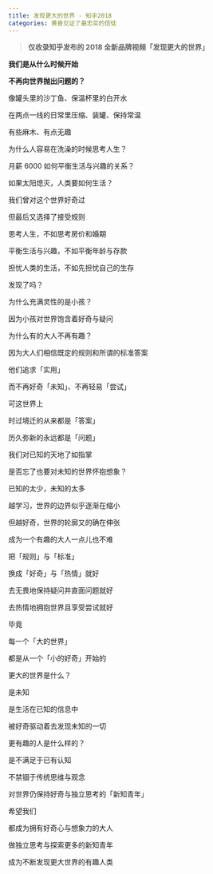 ```yaml
---
title: 发现更大的世界 - 知乎2018
categories: 黄昏见证了最忠实的信徒
---
```


>**仅收录知乎发布的 2018 全新品牌视频「发现更大的世界」**

**我们是从什么时候开始**

**不再向世界抛出问题的？**



像罐头里的沙丁鱼、保温杯里的白开水

在两点一线的日常里压缩、装罐、保持常温

有些麻木、有点无趣



为什么人容易在洗澡的时候思考人生？

月薪 6000 如何平衡生活与兴趣的关系？

如果太阳熄灭，人类要如何生活？


我们曾对这个世界好奇过

但最后又选择了接受规则



思考人生，不如思考房价和婚期

平衡生活与兴趣，不如平衡年龄与存款

担忧人类的生活，不如先担忧自己的生存



发现了吗？



为什么充满灵性的是小孩？

因为小孩对世界饱含着好奇与疑问

为什么有的大人不再有趣？

因为大人们相信既定的规则和所谓的标准答案

他们追求「实用」

而不再好奇「未知」、不再轻易「尝试」



可这世界上

时过境迁的从来都是「答案」

历久弥新的永远都是「问题」

我们对已知的天地了如指掌

是否忘了也要对未知的世界怀抱想象？



已知的太少，未知的太多

越学习，世界的边界似乎逐渐在缩小

但越好奇，世界的轮廓又的确在伸张



成为一个有趣的大人一点儿也不难

把「规则」与「标准」

换成「好奇」与「热情」就好

去无畏地保持疑问并直面问题就好

去热情地拥抱世界且享受尝试就好



毕竟

每一个「大的世界」

都是从一个「小的好奇」开始的



更大的世界是什么？

是未知

是生活在已知的信息中

被好奇驱动着去发现未知的一切



更有趣的人是什么样的？

是不满足于已有认知

不禁锢于传统思维与观念

对世界仍保持好奇与独立思考的「新知青年」




希望我们

都成为拥有好奇心与想象力的大人

做独立思考与探索更多的新知青年

成为不断发现更大世界的有趣人类
